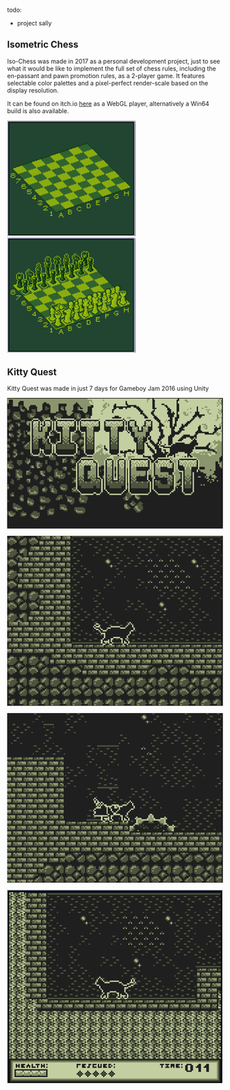 
todo:
- project sally

## Isometric Chess

Iso-Chess was made in 2017 as a personal development project, just to see what it would be like to implement the full set of chess rules, including the en-passant and pawn promotion rules, as a 2-player game. It features selectable color palettes and a pixel-perfect render-scale based on the display resolution.

It can be found on itch.io [here](https://theadrain.itch.io/retro-chess) as a WebGL player, alternatively a Win64 build is also available.

<img src="https://github.com/TheADrain/portfolio/blob/main/docs/unity/iso_chess_1.gif" alt="Chess 1" width="300"/> <img src="https://github.com/TheADrain/portfolio/blob/main/docs/unity/iso_chess_2.gif" alt="Chess 1" width="300"/>


## Kitty Quest

Kitty Quest was made in just 7 days for Gameboy Jam 2016 using Unity

![Kitty Quest Image 1](https://github.com/TheADrain/portfolio/blob/main/docs/unity/kq1.gif)

![Kitty Quest Image 2](https://github.com/TheADrain/portfolio/blob/main/docs/unity/kq2.gif)

![Kitty Quest Image 3](https://github.com/TheADrain/portfolio/blob/main/docs/unity/kq3.gif)

![Kitty Quest Image 4](https://github.com/TheADrain/portfolio/blob/main/docs/unity/kq4.gif)
